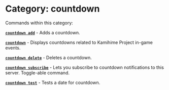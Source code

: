 # Category: countdown


Commands within this category:

[**`countdown add`**](/commands/countdown/countdown-add.md) - Adds a countdown.

[**`countdown`**](/commands/countdown/countdown.md) - Displays countdowns related to Kamihime Project in-game events.

[**`countdown delete`**](/commands/countdown/countdown-delete.md) - Deletes a countdown.

[**`countdown subscribe`**](/commands/countdown/countdown-subscribe.md) - Lets you subscribe to countdown notifications to this server. Toggle-able command.

[**`countdown test`**](/commands/countdown/countdown-test.md) - Tests a date for countdown.
